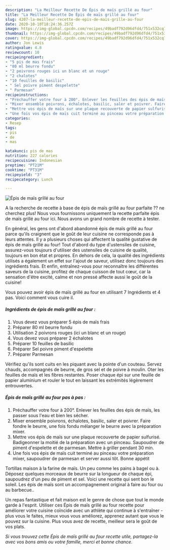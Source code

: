 ```yaml
---
description: "La Meilleur Recette De Épis de maïs grillé au four"
title: "La Meilleur Recette De Épis de maïs grillé au four"
slug: 4207-la-meilleur-recette-de-epis-de-mais-grille-au-four
date: 2020-10-10T18:24:36.257Z
image: https://img-global.cpcdn.com/recipes/49badf792d96dfd4/751x532cq70/epis-de-mais-grille-au-four-photo-principale-de-la-recette.jpg
thumbnail: https://img-global.cpcdn.com/recipes/49badf792d96dfd4/751x532cq70/epis-de-mais-grille-au-four-photo-principale-de-la-recette.jpg
cover: https://img-global.cpcdn.com/recipes/49badf792d96dfd4/751x532cq70/epis-de-mais-grille-au-four-photo-principale-de-la-recette.jpg
author: Jon Lewis
ratingvalue: 4.8
reviewcount: 10
recipeingredient:
- "5 pis de mas frais"
- "80 ml beurre fondu"
- "2 poivrons rouges ici un blanc et un rouge"
- "2 chalotes"
- "10 feuilles de basilic"
- " Sel poivre piment despelette"
- " Parmesan"
recipeinstructions:
- "Préchauffer votre four à 200°. Enlever les feuilles des épis de maïs, les passer sous l&#39;eau et bien les sécher."
- "Mixer ensemble poivrons, échalotes, basilic, saler et poivrer. Faire fondre le beurre, une fois fondu mélanger le beurre avec la préparation mixer."
- "Mettre vos épis de maïs sur une plaque recouverte de papier sulfurisé. Badigeonner la moitié de la préparation avec un pinceau. Saupoudrer de piment d&#39;espelette et de parmesan. Mettre à griller pendant 30 min."
- "Une fois vos épis de maïs cuit terminé au pinceau votre préparation mixer, saupoudrer de parmesan et server aussi tôt. Bonne appétit"
categories:
- Resep
tags:
- pis
- de
- mas

katakunci: pis de mas 
nutrition: 227 calories
recipecuisine: Indonesian
preptime: "PT21M"
cooktime: "PT31M"
recipeyield: "3"
recipecategory: Lunch

---
```



![Épis de maïs grillé au four](https://img-global.cpcdn.com/recipes/49badf792d96dfd4/751x532cq70/epis-de-mais-grille-au-four-photo-principale-de-la-recette.jpg)

A la recherche de recette à base de épis de maïs grillé au four parfaite ?? ne cherchez plus! Nous vous fournissons uniquement la recette parfaite épis de maïs grillé au four ici. Nous avons un grand nombre de recette à tester.

En général, les gens ont d'abord abandonné épis de maïs grillé au four parce qu'ils craignent que le goût de leur cuisine ne corresponde pas à leurs attentes. Il y a plusieurs choses qui affectent la qualité gustative de épis de maïs grillé au four! Tout d'abord du type d'ustensiles de cuisine, assurez-vous toujours d'utiliser des ustensiles de cuisine de qualité, toujours en bon état et propres. En dehors de cela, la qualité des ingrédients utilisés a également un effet sur l'ajout de saveur, utilisez donc toujours des ingrédients frais. Et enfin, entraînez-vous pour reconnaître les différentes saveurs de la cuisine, profitez de chaque cuisson de tout cœur, car la sensation d'être excité, calme et non pressé affecte aussi le goût de la cuisine!

<!--inarticleads1-->

Vous pouvez avoir épis de maïs grillé au four en utilisant 7 Ingrédients et 4 pas. Voici comment vous cuire il.

##### Ingrédients de épis de maïs grillé au four :

1. Vous devez vous préparer 5 épis de maïs frais
1. Préparer 80 ml beurre fondu
1. Utilisation 2 poivrons rouges (ici un blanc et un rouge)
1. Vous devez vous préparer 2 échalotes
1. Préparer 10 feuilles de basilic
1. Préparer  Sel poivre piment d&#39;espelette
1. Préparer  Parmesan


Vérifiez qu&#39;ils sont cuits en les piquant avec la pointe d&#39;un couteau. Servez chauds, accompagnés de beurre, de gros sel et de poivre à moulin. Oter les feuilles de maïs et les fibres restantes. Poser chaque épi sur une feuille de papier aluminium et rouler le tout en laissant les extrémités légèrement entrouvertes. 

<!--inarticleads2-->

##### Épis de maïs grillé au four pas à pas :

1. Préchauffer votre four à 200°. Enlever les feuilles des épis de maïs, les passer sous l&#39;eau et bien les sécher.
1. Mixer ensemble poivrons, échalotes, basilic, saler et poivrer. Faire fondre le beurre, une fois fondu mélanger le beurre avec la préparation mixer.
1. Mettre vos épis de maïs sur une plaque recouverte de papier sulfurisé. Badigeonner la moitié de la préparation avec un pinceau. Saupoudrer de piment d&#39;espelette et de parmesan. Mettre à griller pendant 30 min.
1. Une fois vos épis de maïs cuit terminé au pinceau votre préparation mixer, saupoudrer de parmesan et server aussi tôt. Bonne appétit


Tortillas maison à la farine de maïs. Un peu comme les pains à bagel ou à. Déposez quelques morceaux de beurre sur la longueur de chaque épi, saupoudrez d&#39;un peu de piment et sel. Voici une recette qui sent bon le soleil. Les épis de maïs sont un accompagnement original à faire au four ou au barbecue.. 

<!--inarticleads1-->

<p>
Un repas fantastique et fait maison est le genre de chose que tout le monde garde à l'esprit. Utiliser ces Épis de maïs grillé au four recette pour améliorer votre cuisine coïncide avec un athlète qui continue à s'entraîner - plus vous le faites, mieux vous vous améliorez, apprenez autant que vous le pouvez sur la cuisine. Plus vous avez de recette, meilleur sera le goût de vos plats.
</p>

<p>
<i>Si vous trouvez cette Épis de maïs grillé au four recette utile, partagez-la avec vos bons amis ou votre famille, merci et bonne chance.</i>
</p>
